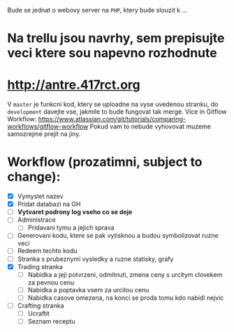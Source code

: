 Bude se jednat o webovy server na `PHP`, ktery bude slouzit k ...

# Na trellu jsou navrhy, sem prepisujte veci ktere sou napevno rozhodnute

# http://antre.417rct.org
V `master` je funkcni kod, ktery se uploadne na vyse uvedenou stranku, do `development` davejte vse, jakmile to bude fungovat tak merge. Vice in Gitflow Workflow: https://www.atlassian.com/git/tutorials/comparing-workflows/gitflow-workflow
Pokud vam to nebude vyhovovat muzeme samozrejme prejit na jiny.

# Workflow (prozatimni, subject to change):
* [x] Vymyslet nazev
* [x] Pridat databazi na GH
* [ ] **Vytvaret podrony log vseho co se deje**
* [ ] Administrace
  * [ ] Pridavani tymu a jejich sprava
* [ ] Generovani kodu, ktere se pak vytisknou a budou symbolizovat ruzne veci
* [ ] Redeem techto kodu
* [ ] Stranka s prubeznymi vysledky a ruzne statisky, grafy
* [x] Trading stranka
  * [ ] Nabidka a jeji potvrzeni, odmitnuti, zmena ceny s urcitym clovekem za pevnou cenu
  * [ ] Nabidka a poptavka vsem za urcitou cenu
  * [ ] Nabidka casove omezena, na konci se proda tomu kdo nabidl nejvic
* [ ] Crafting stranka
  * [ ] Ucraftit
  * [ ] Seznam receptu
